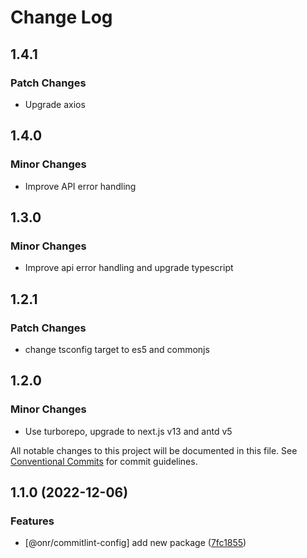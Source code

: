 # Change Log

## 1.4.1

### Patch Changes

- Upgrade axios

## 1.4.0

### Minor Changes

- Improve API error handling

## 1.3.0

### Minor Changes

- Improve api error handling and upgrade typescript

## 1.2.1

### Patch Changes

- change tsconfig target to es5 and commonjs

## 1.2.0

### Minor Changes

- Use turborepo, upgrade to next.js v13 and antd v5

All notable changes to this project will be documented in this file.
See [Conventional Commits](https://conventionalcommits.org) for commit guidelines.

## 1.1.0 (2022-12-06)

### Features

- [@onr/commitlint-config] add new package ([7fc1855](https://github.com/OnrampLab/onr-react-ui/commit/7fc1855cbc5a1d6dd1e6eed4265d703b9f3e8f82))
